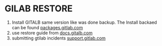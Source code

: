 # GILAB RESTORE
1. Install GITALB same version like was done backup. The Install backaed can be found [packages.gitlab.com](https://packages.gitlab.com/gitlab)
2. use restore guide from [docs.gitalb.com](https://docs.gitlab.com/ee/raketasks/backup_restore.html#back-up-and-restore-gitlab)
3. submitting gtilab incidents [support.gitlab.com](https://support.gitlab.com/hc/en-us/requests/new)
